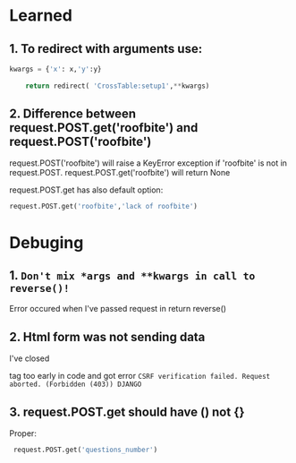 # Learned
## 1. To redirect with arguments use:
```py
kwargs = {'x': x,'y':y}
        
	return redirect( 'CrossTable:setup1',**kwargs)
```
## 2. Difference between request.POST.get('roofbite') and request.POST('roofbite')

request.POST('roofbite') will raise a KeyError exception if 'roofbite' is not in request.POST.
request.POST.get('roofbite') will return None

request.POST.get has also default option:
``` py
request.POST.get('roofbite','lack of roofbite')
```



# Debuging

## 1. `Don't mix *args and **kwargs in call to reverse()!`
 Error occured when I've passed request in return reverse()

## 2. Html form was not sending data
I've closed <form> tag too early in code and got error 
`CSRF verification failed. Request aborted. (Forbidden (403)) DJANGO`

## 3.  request.POST.get should have () not {}
Proper: 
```py
 request.POST.get('questions_number')
 ```